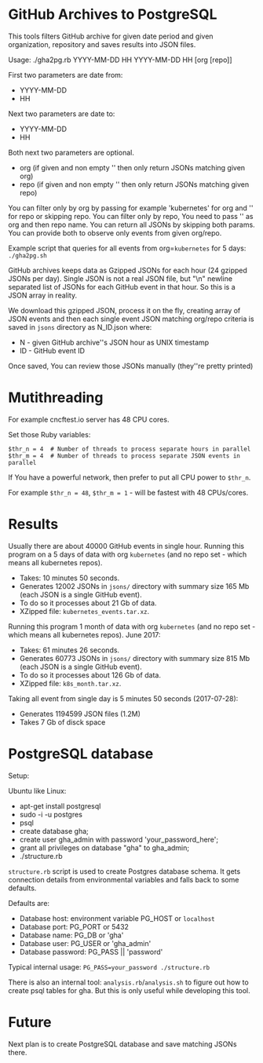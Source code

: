 # GitHub Archives to PostgreSQL

This tools filters GitHub archive for given date period and given organization, repository and saves results into JSON files.

Usage:
./gha2pg.rb YYYY-MM-DD HH YYYY-MM-DD HH [org [repo]]

First two parameters are date from:
- YYYY-MM-DD
- HH

Next two parameters are date to:
- YYYY-MM-DD
- HH

Both next two parameters are optional.
- org (if given and non empty '' then only return JSONs matching given org)
- repo (if given and non empty '' then only return JSONs matching given repo)

You can filter only by org by passing for example 'kubernetes' for org and '' for repo or skipping repo.
You can filter only by repo, You need to pass '' as org and then repo name.
You can return all JSONs by skipping both params.
You can provide both to observe only events from given org/repo.

Example script that queries for all events from org=`kubernetes` for 5 days:
`./gha2pg.sh`

GitHub archives keeps data as Gzipped JSONs for each hour (24 gzipped JSONs per day).
Single JSON is not a real JSON file, but "\n" newline separated list of JSONs for each GitHub event in that hour.
So this is a JSON array in reality.

We download this gzipped JSON, process it on the fly, creating array of JSON events and
then each single event JSON matching org/repo criteria is saved in `jsons` directory as
N_ID.json where:
- N - given GitHub archive''s JSON hour as UNIX timestamp
- ID - GitHub event ID

Once saved, You can review those JSONs manually (they''re pretty printed)

# Mutithreading

For example cncftest.io server has 48 CPU cores.

Set those Ruby variables:
```
$thr_n = 4  # Number of threads to process separate hours in parallel
$thr_m = 4  # Number of threads to process separate JSON events in parallel
```
If You have a powerful network, then prefer to put all CPU power to `$thr_n`.

For example `$thr_n = 48`, `$thr_m = 1` - will be fastest with 48 CPUs/cores.

# Results
Usually there are about 40000 GitHub events in single hour.
Running this program on a 5 days of data with org `kubernetes` (and no repo set - which means all kubernetes repos).

- Takes: 10 minutes 50 seconds.
- Generates 12002 JSONs in `jsons/` directory with summary size 165 Mb (each JSON is a single GitHub event).
- To do so it processes about 21 Gb of data.
- XZipped file: `kubernetes_events.tar.xz`.

Running this program 1 month of data with org `kubernetes` (and no repo set - which means all kubernetes repos).
June 2017:

- Takes: 61 minutes 26 seconds.
- Generates 60773 JSONs in `jsons/` directory with summary size 815 Mb (each JSON is a single GitHub event).
- To do so it processes about 126 Gb of data.
- XZipped file: `k8s_month.tar.xz`.

Taking all event from single day is 5 minutes 50 seconds (2017-07-28):
- Generates 1194599 JSON files (1.2M)
- Takes 7 Gb of disck space


# PostgreSQL database
Setup:

Ubuntu like Linux:

- apt-get install postgresql 
- sudo -i -u postgres
- psql
- create database gha;
- create user gha_admin with password 'your_password_here';
- grant all privileges on database "gha" to gha_admin;
- ./structure.rb

`structure.rb` script is used to create Postgres database schema.
It gets connection details from environmental variables and falls back to some defaults.

Defaults are:
- Database host: environment variable PG_HOST or `localhost`
- Database port: PG_PORT or 5432
- Database name: PG_DB or 'gha'
- Database user: PG_USER or 'gha_admin'
- Database password: PG_PASS || 'password'

Typical internal usage: 
`PG_PASS=your_password ./structure.rb`


There is also an internal tool: `analysis.rb`/`analysis.sh` to figure out how to create psql tables for gha.
But this is only useful while developing this tool.


# Future
Next plan is to create PostgreSQL database and save matching JSONs there.

